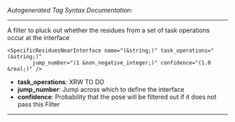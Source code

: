 _Autogenerated Tag Syntax Documentation:_

---
A filter to pluck out whether the residues from a set of task operations occur at the interface

```
<SpecificResiduesNearInterface name="(&string;)" task_operations="(&string;)"
        jump_number="(1 &non_negative_integer;)" confidence="(1.0 &real;)" />
```

-   **task_operations**: XRW TO DO
-   **jump_number**: Jump across which to define the interface
-   **confidence**: Probability that the pose will be filtered out if it does not pass this Filter

---
